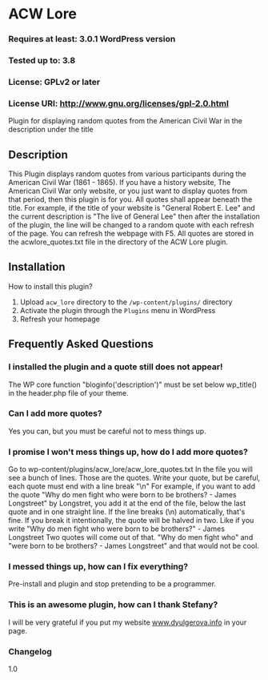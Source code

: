 # ACW Lore

### Requires at least: 3.0.1 WordPress version

### Tested up to: 3.8

### License: GPLv2 or later

### License URI: http://www.gnu.org/licenses/gpl-2.0.html

Plugin for displaying random quotes from the American Civil War in the description under the title

## Description

This Plugin displays random quotes from various participants during the American Civil War (1861 - 1865). If you have a history website, The American Civil War only website, or 
you just want to display quotes from that period, then this plugin is for you.
All quotes shall appear beneath the title. For example, if the title of your website is
"General Robert E. Lee" and the current description is "The live of General Lee"
then after the installation of the plugin, the line will be changed to a random
quote with each refresh of the page. You can refresh the webpage with F5.
All quotes are stored in the acwlore_quotes.txt file in the directory of the ACW Lore plugin.

## Installation

How to install this plugin?

1. Upload `acw_lore` directory to the `/wp-content/plugins/` directory
2. Activate the plugin through the `Plugins` menu in WordPress
3. Refresh your homepage

## Frequently Asked Questions 

### I installed the plugin and a quote still does not appear!

The WP core function "bloginfo('description')" must be set below wp_title() in the header.php file of your theme.

### Can I add more quotes?

Yes you can, but you must be careful not to mess things up. 

### I promise I won't mess things up, how do I add more quotes? 

Go to wp-content/plugins/acw_lore/acw_lore_quotes.txt
In the file you will see a bunch of lines. Those are the quotes.
Write your quote, but be careful, each quote must end with a line break "\n"
For example, if you want to add the quote "Why do men fight who were born to be brothers? - James Longstreet"
by Longstret, you add it at the end of the file, below the last quote and in one 
straight line. If the line breaks (\n) automatically, that's fine. If you break
it intentionally, the quote will be halved in two. Like if you write
"Why do men fight who
 were born to be brothers?" - James Longstreet
 Two quotes will come out of that. "Why do men fight who" and "were born to be brothers? - James Longstreet" and that would not be cool. 

### I messed things up, how can I fix everything?

Pre-install and plugin and stop pretending to be a programmer.

### This is an awesome plugin, how can I thank Stefany? 

I will be very grateful if you put my website www.dyulgerova.info 
in your page.

### Changelog

 1.0
